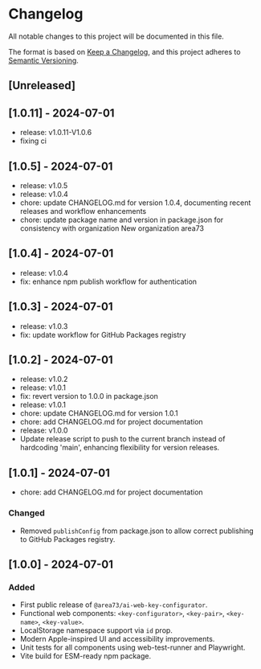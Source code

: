 # Changelog

All notable changes to this project will be documented in this file.

The format is based on [Keep a Changelog](https://keepachangelog.com/en/1.1.0/),
and this project adheres to [Semantic Versioning](https://semver.org/spec/v2.0.0.html).

## [Unreleased]

## [1.0.11] - 2024-07-01

- release: v1.0.11-V1.0.6
- fixing ci

## [1.0.5] - 2024-07-01

- release: v1.0.5
- release: v1.0.4
- chore: update CHANGELOG.md for version 1.0.4, documenting recent releases and workflow enhancements
- chore: update package name and version in package.json for consistency with organization New organization area73

## [1.0.4] - 2024-07-01

- release: v1.0.4
- fix: enhance npm publish workflow for authentication

## [1.0.3] - 2024-07-01

- release: v1.0.3
- fix: update workflow for GitHub Packages registry

## [1.0.2] - 2024-07-01

- release: v1.0.2
- release: v1.0.1
- fix: revert version to 1.0.0 in package.json
- release: v1.0.1
- chore: update CHANGELOG.md for version 1.0.1
- chore: add CHANGELOG.md for project documentation
- release: v1.0.0
- Update release script to push to the current branch instead of hardcoding 'main', enhancing flexibility for version releases.

## [1.0.1] - 2024-07-01

- chore: add CHANGELOG.md for project documentation

### Changed

- Removed `publishConfig` from package.json to allow correct publishing to GitHub Packages registry.

## [1.0.0] - 2024-07-01

### Added

- First public release of `@area73/ai-web-key-configurator`.
- Functional web components: `<key-configurator>`, `<key-pair>`, `<key-name>`, `<key-value>`.
- LocalStorage namespace support via `id` prop.
- Modern Apple-inspired UI and accessibility improvements.
- Unit tests for all components using web-test-runner and Playwright.
- Vite build for ESM-ready npm package.
